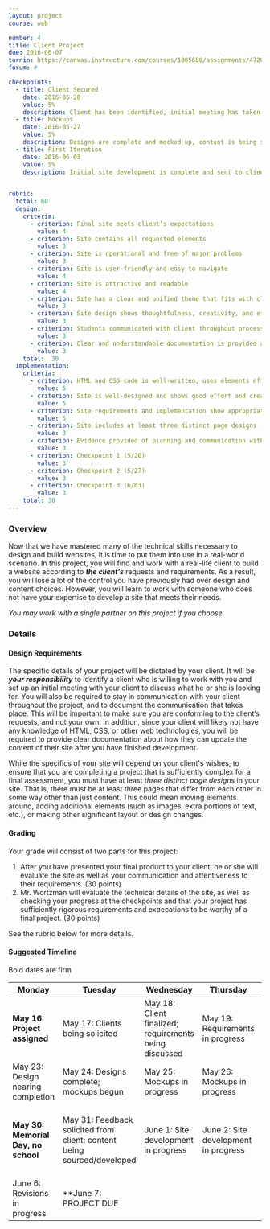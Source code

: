 ```yaml
---
layout: project
course: web

number: 4
title: Client Project
due: 2016-06-07
turnin: https://canvas.instructure.com/courses/1005600/assignments/4720717
forum: #

checkpoints: 
  - title: Client Secured
    date: 2016-05-20
    value: 5%
    description: Client has been identified, initial meeting has taken place, design requirements are clear
  - title: Mockups
    date: 2016-05-27
    value: 5%
    description: Designs are complete and mocked up, content is being sourced/developed, 
  - title: First Iteration
    date: 2016-06-03
    value: 5%
    description: Initial site development is complete and sent to client, feedback being processed
	

rubric:
  total: 60
  design:
    criteria:  
      - criterion: Final site meets client’s expectations
        value: 4
      - criterion: Site contains all requested elements
        value: 3 
      - criterion: Site is operational and free of major problems
        value: 3 
      - criterion: Site is user-friendly and easy to navigate
        value: 4 
      - criterion: Site is attractive and readable
        value: 4 
      - criterion: Site has a clear and unified theme that fits with client’s “brand”
        value: 3 
      - criterion: Site design shows thoughtfulness, creativity, and effort
        value: 3 
      - criterion: Students communicated with client throughout process
        value: 3 
      - criterion: Clear and understandable documentation is provided about how to update the site
        value: 3 
    total:	30
  implementation:
    criteria:
      - criterion: HTML and CSS code is well-written, uses elements effectively, and validates
        value: 5
      - criterion: Site is well-designed and shows good effort and creativity
        value: 5
      - criterion: Site requirements and implementation show appropriate rigor and technical demands
        value: 5
      - criterion: Site includes at least three distinct page designs (more than just content differences)
        value: 3
      - criterion: Evidence provided of planning and communication with client
        value: 3
      - criterion: Checkpoint 1 (5/20)	
        value: 3
      - criterion: Checkpoint 2 (5/27)	
        value: 3
	  - criterion: Checkpoint 3 (6/03)	
        value: 3
    total: 30
---
```

### Overview
Now that we have mastered many of the technical skills necessary to design and build websites, it is time to put them into use in a real-world scenario.  In this project, you will find and work with a real-life client to build a website according to **_the client’s_** requests and requirements.  As a result, you will lose a lot of the control you have previously had over design and content choices.  However, you will learn to work with someone who does not have your expertise to develop a site that meets their needs.

_You may work with a single partner on this project if you choose._

### Details

#### Design Requirements
The specific details of your project will be dictated by your client.  It will be **_your responsibility_** to identify a client who is willing to work with you and set up an initial meeting with your client to discuss what he or she is looking for.  You will also be required to stay in communication with your client throughout the project, and to document the communication that takes place.  This will be important to make sure you are conforming to the client’s requests, and not your own.  In addition, since your client will likely not have any knowledge of HTML, CSS, or other web technologies, you will be required to provide clear documentation about how they can update the content of their site after you have finished development.

While the specifics of your site will depend on your client's wishes, to ensure that you are completing a project that is sufficiently complex for a final assessment, you must have at least _three distinct page designs_ in your site.  That is, there must be at least three pages that differ from each other in some way other than just content.  This could mean moving elements around, adding additional elements (such as images, extra portions of text, etc.), or making other significant layout or design changes.


#### Grading
Your grade will consist of two parts for this project:

1.	After you have presented your final product to your client, he or she will evaluate the site as well as your communication and attentiveness to their requirements. (30 points)
2.	Mr. Wortzman will evaluate the technical details of the site, as well as checking your progress at the checkpoints and that your project has sufficiently rigorous requirements and expecations to be worthy of a final project. (30 points)  

See the rubric below for more details.


#### Suggested Timeline
Bold dates are firm

|Monday|Tuesday|Wednesday|Thursday|Friday|
|---|---|---|---|---|
| **May 16: Project assigned** | May 17: Clients being solicited | May 18: Client finalized; requirements being discussed | May 19: Requirements in progress | **May 20: Checkpoint 1 - Requirements finalized; design begun** |
| May 23: Design nearing completion | May 24: Designs complete; mockups begun | May 25: Mockups in progress | May 26: Mockups in progress | **May 27: Checkpoint 2 - Mockups complete** |
| **May 30: Memorial Day, no school** | May 31: Feedback solicited from client; content being sourced/developed | June 1: Site development in progress | June 2: Site development in progress | **June 3: Checkpoint 3 - Initial implementation complete; client feedback sought** |
| June 6: Revisions in progress | **June 7: PROJECT DUE |||


